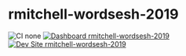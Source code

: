 # rmitchell-wordsesh-2019

![CI none](https://img.shields.io/badge/ci-none-orange.svg)
[![Dashboard rmitchell-wordsesh-2019](https://img.shields.io/badge/dashboard-rmitchell_wordsesh_2019-yellow.svg)](https://dashboard.pantheon.io/sites/74690d78-35ef-4acf-a92b-ae60ca3a053c#dev/code)
[![Dev Site rmitchell-wordsesh-2019](https://img.shields.io/badge/site-rmitchell_wordsesh_2019-blue.svg)](http://dev-rmitchell-wordsesh-2019.pantheonsite.io/)